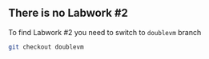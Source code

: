 ## There is no Labwork #2

To find Labwork #2 you need to switch to `doublevm` branch

```bash
git checkout doublevm
```
